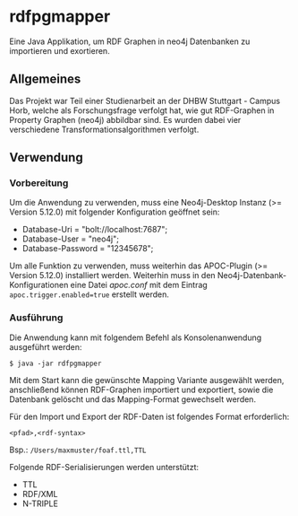 # rdfpgmapper
Eine Java Applikation, um RDF Graphen in neo4j Datenbanken zu importieren und exortieren.

## Allgemeines
Das Projekt war Teil einer Studienarbeit an der DHBW Stuttgart - Campus Horb, welche als Forschungsfrage verfolgt hat, wie gut RDF-Graphen in Property Graphen (neo4j) abbildbar sind.
Es wurden dabei vier verschiedene Transformationsalgorithmen verfolgt.
 
## Verwendung
### Vorbereitung
Um die Anwendung zu verwenden, muss eine Neo4j-Desktop Instanz (>= Version 5.12.0) mit folgender Konfiguration geöffnet sein:
* Database-Uri = "bolt://localhost:7687";
* Database-User = "neo4j";
* Database-Password = "12345678";

Um alle Funktion zu verwenden, muss weiterhin das APOC-Plugin (>= Version 5.12.0) installiert werden.
Weiterhin muss in den Neo4j-Datenbank-Konfigurationen eine Datei *apoc.conf* mit dem Eintrag ``apoc.trigger.enabled=true`` erstellt werden.

### Ausführung
Die Anwendung kann mit folgendem Befehl als Konsolenanwendung ausgeführt werden:

``$ java -jar rdfpgmapper``

Mit dem Start kann die gewünschte Mapping Variante ausgewählt werden, anschließend können RDF-Graphen importiert und exportiert, sowie die Datenbank gelöscht und das Mapping-Format gewechselt werden.

Für den Import und Export der RDF-Daten ist folgendes Format erforderlich:

``<pfad>,<rdf-syntax>``

Bsp.: ``/Users/maxmuster/foaf.ttl,TTL``

Folgende RDF-Serialisierungen werden unterstützt:
* TTL
* RDF/XML
* N-TRIPLE